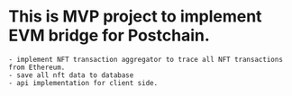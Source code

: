 # This is MVP project to implement EVM bridge for Postchain. 
    - implement NFT transaction aggregator to trace all NFT transactions from Ethereum. 
    - save all nft data to database
    - api implementation for client side.  